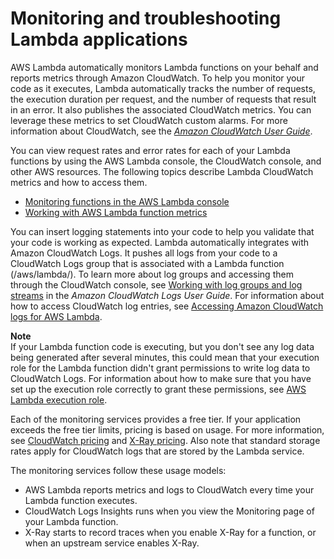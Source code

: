 # Monitoring and troubleshooting Lambda applications<a name="lambda-monitoring"></a>

AWS Lambda automatically monitors Lambda functions on your behalf and reports metrics through Amazon CloudWatch\. To help you monitor your code as it executes, Lambda automatically tracks the number of requests, the execution duration per request, and the number of requests that result in an error\. It also publishes the associated CloudWatch metrics\. You can leverage these metrics to set CloudWatch custom alarms\. For more information about CloudWatch, see the *[Amazon CloudWatch User Guide](https://docs.aws.amazon.com/AmazonCloudWatch/latest/DeveloperGuide/)*\.

You can view request rates and error rates for each of your Lambda functions by using the AWS Lambda console, the CloudWatch console, and other AWS resources\. The following topics describe Lambda CloudWatch metrics and how to access them\.
+ [Monitoring functions in the AWS Lambda console](monitoring-functions-access-metrics.md)
+ [Working with AWS Lambda function metrics](monitoring-metrics.md)

You can insert logging statements into your code to help you validate that your code is working as expected\. Lambda automatically integrates with Amazon CloudWatch Logs\. It pushes all logs from your code to a CloudWatch Logs group that is associated with a Lambda function \(/aws/lambda/*<function name>*\)\. To learn more about log groups and accessing them through the CloudWatch console, see [Working with log groups and log streams](https://docs.aws.amazon.com/AmazonCloudWatch/latest/logs/Working-with-log-groups-and-streams.html) in the *Amazon CloudWatch Logs User Guide*\. For information about how to access CloudWatch log entries, see [Accessing Amazon CloudWatch logs for AWS Lambda](monitoring-cloudwatchlogs.md)\.

**Note**  
If your Lambda function code is executing, but you don't see any log data being generated after several minutes, this could mean that your execution role for the Lambda function didn't grant permissions to write log data to CloudWatch Logs\. For information about how to make sure that you have set up the execution role correctly to grant these permissions, see [AWS Lambda execution role](lambda-intro-execution-role.md)\.

Each of the monitoring services provides a free tier\. If your application exceeds the free tier limits, pricing is based on usage\. For more information, see [ CloudWatch pricing](https://aws.amazon.com/cloudwatch/pricing/) and [X\-Ray pricing](https://aws.amazon.com/xray/pricing/)\. Also note that standard storage rates apply for CloudWatch logs that are stored by the Lambda service\. 

The monitoring services follow these usage models:
+  AWS Lambda reports metrics and logs to CloudWatch every time your Lambda function executes\. 
+ CloudWatch Logs Insights runs when you view the Monitoring page of your Lambda function\.
+ X\-Ray starts to record traces when you enable X\-Ray for a function, or when an upstream service enables X\-Ray\. 